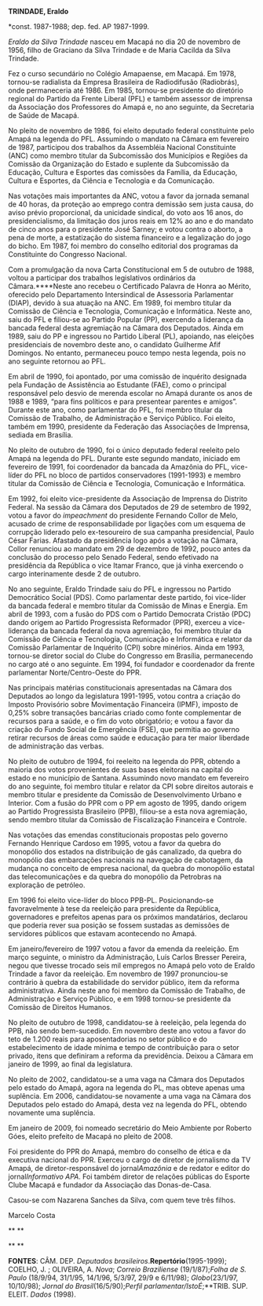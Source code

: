 **TRINDADE, Eraldo**

\*const. 1987-1988; dep. fed. AP 1987-1999.

*Eraldo da Silva Trindade* nasceu em Macapá no dia 20 de novembro de
1956, filho de Graciano da Silva Trindade e de Maria Cacilda da Silva
Trindade.

Fez o curso secundário no Colégio Amapaense, em Macapá. Em 1978,
tornou-se radialista da Empresa Brasileira de Radiodifusão (Radiobrás),
onde permaneceria até 1986. Em 1985, tornou-se presidente do diretório
regional do Partido da Frente Liberal (PFL) e também assessor de
imprensa da Associação dos Professores do Amapá e, no ano seguinte, da
Secretaria de Saúde de Macapá.

No pleito de novembro de 1986, foi eleito deputado federal constituinte
pelo Amapá na legenda do PFL. Assumindo o mandato na Câmara em fevereiro
de 1987, participou dos trabalhos da Assembléia Nacional Constituinte
(ANC) como membro titular da Subcomissão dos Municípios e Regiões da
Comissão da Organização do Estado e suplente da Subcomissão da Educação,
Cultura e Esportes das comissões da Família, da Educação, Cultura e
Esportes, da Ciência e Tecnologia e da Comunicação.

Nas votações mais importantes da ANC, votou a favor da jornada semanal
de 40 horas, da proteção ao emprego contra demissão sem justa causa, do
aviso prévio proporcional, da unicidade sindical, do voto aos 16 anos,
do presidencialismo, da limitação dos juros reais em 12% ao ano e do
mandato de cinco anos para o presidente José Sarney; e votou contra o
aborto, a pena de morte, a estatização do sistema financeiro e a
legalização do jogo do bicho. Em 1987, foi membro do conselho editorial
dos programas da Constituinte do Congresso Nacional.

Com a promulgação da nova Carta Constitucional em 5 de outubro de 1988,
voltou a participar dos trabalhos legislativos ordinários da
Câmara.****Neste ano recebeu o Certificado Palavra de Honra ao Mérito,
oferecido pelo Departamento Intersindical de Assessoria Parlamentar
(DIAP), devido à sua atuação na ANC. Em 1989, foi membro titular da
Comissão de Ciência e Tecnologia, Comunicação e Informática. Neste ano,
saiu do PFL e filiou-se ao Partido Popular (PP), exercendo a liderança
da bancada federal desta agremiação na Câmara dos Deputados. Ainda em
1989, saiu do PP e ingressou no Partido Liberal (PL), apoiando, nas
eleições presidenciais de novembro deste ano, o candidato Guilherme Afif
Domingos. No entanto, permaneceu pouco tempo nesta legenda, pois no ano
seguinte retornou ao PFL.

Em abril de 1990, foi apontado, por uma comissão de inquérito designada
pela Fundação de Assistência ao Estudante (FAE), como o principal
responsável pelo desvio de merenda escolar no Amapá durante os anos de
1988 e 1989, “para fins políticos e para presentear parentes e amigos”.
Durante este ano, como parlamentar do PFL, foi membro titular da
Comissão de Trabalho, de Administração e Serviço Público. Foi eleito,
também em 1990, presidente da Federação das Associações de Imprensa,
sediada em Brasília.

No pleito de outubro de 1990, foi o único deputado federal reeleito pelo
Amapá na legenda do PFL. Durante este segundo mandato, iniciado em
fevereiro de 1991, foi coordenador da bancada da Amazônia do PFL,
vice-líder do PFL no bloco de partidos conservadores (1991-1993) e
membro titular da Comissão de Ciência e Tecnologia, Comunicação e
Informática.

Em 1992, foi eleito vice-presidente da Associação de Imprensa do
Distrito Federal. Na sessão da Câmara dos Deputados de 29 de setembro de
1992, votou a favor do *impeachment* do presidente Fernando Collor de
Melo, acusado de crime de responsabilidade por ligações com um esquema
de corrupção liderado pelo ex-tesoureiro de sua campanha presidencial,
Paulo César Farias. Afastado da presidência logo após a votação na
Câmara, Collor renunciou ao mandato em 29 de dezembro de 1992, pouco
antes da conclusão do processo pelo Senado Federal, sendo efetivado na
presidência da República o vice Itamar Franco, que já vinha exercendo o
cargo interinamente desde 2 de outubro.

No ano seguinte, Eraldo Trindade saiu do PFL e ingressou no Partido
Democrático Social (PDS). Como parlamentar deste partido, foi vice-líder
da bancada federal e membro titular da Comissão de Minas e Energia. Em
abril de 1993, com a fusão do PDS com o Partido Democrata Cristão (PDC)
dando origem ao Partido Progressista Reformador (PPR), exerceu a
vice-liderança da bancada federal da nova agremiação, foi membro titular
da Comissão de Ciência e Tecnologia, Comunicação e Informática e relator
da Comissão Parlamentar de Inquérito (CPI) sobre minérios. Ainda em
1993, tornou-se diretor social do Clube do Congresso em Brasília,
permanecendo no cargo até o ano seguinte. Em 1994, foi fundador e
coordenador da frente parlamentar Norte/Centro-Oeste do PPR.

Nas principais matérias constitucionais apresentadas na Câmara dos
Deputados ao longo da legislatura 1991-1995, votou contra a criação do
Imposto Provisório sobre Movimentação Financeira (IPMF), imposto de
0,25% sobre transações bancárias criado como fonte complementar de
recursos para a saúde, e o fim do voto obrigatório; e votou a favor da
criação do Fundo Social de Emergência (FSE), que permitia ao governo
retirar recursos de áreas como saúde e educação para ter maior liberdade
de administração das verbas.

No pleito de outubro de 1994, foi reeleito na legenda do PPR, obtendo a
maioria dos votos provenientes de suas bases eleitorais na capital do
estado e no município de Santana. Assumindo novo mandato em fevereiro do
ano seguinte, foi membro titular e relator da CPI sobre direitos
autorais e membro titular e presidente da Comissão de Desenvolvimento
Urbano e Interior. Com a fusão do PPR com o PP em agosto de 1995, dando
origem ao Partido Progressista Brasileiro (PPB), filiou-se a esta nova
agremiação, sendo membro titular da Comissão de Fiscalização Financeira
e Controle.

Nas votações das emendas constitucionais propostas pelo governo Fernando
Henrique Cardoso em 1995, votou a favor da quebra do monopólio dos
estados na distribuição de gás canalizado, da quebra do monopólio das
embarcações nacionais na navegação de cabotagem, da mudança no conceito
de empresa nacional, da quebra do monopólio estatal das telecomunicações
e da quebra do monopólio da Petrobras na exploração de petróleo.

Em 1996 foi eleito vice-líder do bloco PPB-PL. Posicionando-se
favoravelmente à tese da reeleição para presidente da República,
governadores e prefeitos apenas para os próximos mandatários, declarou
que poderia rever sua posição se fossem sustadas as demissões de
servidores públicos que estavam acontecendo no Amapá.

Em janeiro/fevereiro de 1997 votou a favor da emenda da reeleição. Em
março seguinte, o ministro da Administração, Luís Carlos Bresser
Pereira, negou que tivesse trocado seis mil empregos no Amapá pelo voto
de Eraldo Trindade a favor da reeleição. Em novembro de 1997
pronunciou-se contrário à quebra da estabilidade do servidor público,
item da reforma administrativa. Ainda neste ano foi membro da Comissão
de Trabalho, de Administração e Serviço Público, e em 1998 tornou-se
presidente da Comissão de Direitos Humanos.

No pleito de outubro de 1998, candidatou-se à reeleição, pela legenda do
PPB, não sendo bem-sucedido. Em novembro deste ano votou a favor do teto
de 1.200 reais para aposentadorias no setor público e do estabelecimento
de idade mínima e tempo de contribuição para o setor privado, itens que
definiram a reforma da previdência. Deixou a Câmara em janeiro de 1999,
ao final da legislatura.

No pleito de 2002, candidatou-se a uma vaga na Câmara dos Deputados pelo
estado do Amapá, agora na legenda do PL, mas obteve apenas uma
suplência. Em 2006, candidatou-se novamente a uma vaga na Câmara dos
Deputados pelo estado do Amapá, desta vez na legenda do PFL, obtendo
novamente uma suplência.

Em janeiro de 2009, foi nomeado secretário do Meio Ambiente por Roberto
Góes, eleito prefeito de Macapá no pleito de 2008.

Foi presidente do PPR do Amapá, membro do conselho de ética e da
executiva nacional do PPR. Exerceu o cargo de diretor de jornalismo da
TV Amapá, de diretor-responsável do jornal*Amazônia* e de redator e
editor do jornal*Informativo APA*. Foi também diretor de relações
públicas do Esporte Clube Macapá e fundador da Associação das
Donas-de-Casa.

Casou-se com Nazarena Sanches da Silva, com quem teve três filhos.

Marcelo Costa

** **

** **

**FONTES**: CÂM. DEP. *Deputados brasileiros*.**Repertório**(1995-1999);
COELHO, J. ; OLIVEIRA, A. *Nova*; *Correio Braziliense* (19/1/87);*Folha
de S. Paulo* (18/9/94, 31/1/95, 14/1/96, 5/3/97, 29/9 e 6/11/98);
*Globo*(23/1/97, 10/10/98); *Jornal do Brasil*(16/5/90);*Perfil
parlamentar/IstoÉ*;**TRIB. SUP. ELEIT. *Dados* (1998).

 
